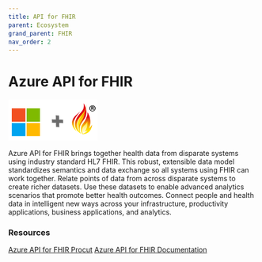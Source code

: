 ```yaml
---
title: API for FHIR
parent: Ecosystem
grand_parent: FHIR
nav_order: 2
---
```


# Azure API for FHIR 

![Microsoft and FHIR](/assets/images/msftfhir.png)

Azure API for FHIR brings together health data from disparate systems using industry standard HL7 FHIR. This robust, extensible data model standardizes semantics and data exchange so all systems using FHIR can work together.  Relate points of data from across disparate systems to create richer datasets. Use these datasets to enable advanced analytics scenarios that promote better health outcomes. Connect people and health data in intelligent new ways across your infrastructure, productivity applications, business applications, and analytics.


### Resources 
[Azure API for FHIR Procut](https://azure.microsoft.com/en-us/services/azure-api-for-fhir/)
[Azure API for FHIR Documentation](https://docs.microsoft.com/en-us/azure/healthcare-apis/)

